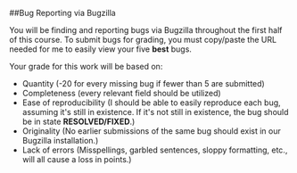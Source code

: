 ##Bug Reporting via Bugzilla

You will be finding and reporting bugs via Bugzilla throughout the first half of this course. To submit bugs for grading, you must copy/paste the URL needed for me to easily view your five **best** bugs.

Your grade for this work will be based on:

- Quantity (-20 for every missing bug if fewer than 5 are submitted)
- Completeness (every relevant field should be utilized)
- Ease of reproducibility (I should be able to easily reproduce each bug, assuming it's still in existence. If it's not still in existence, the bug should be in state **RESOLVED/FIXED**.)
- Originality (No earlier submissions of the same bug should exist in our Bugzilla installation.)
- Lack of errors (Misspellings, garbled sentences, sloppy formatting, etc., will all cause a loss in points.)
